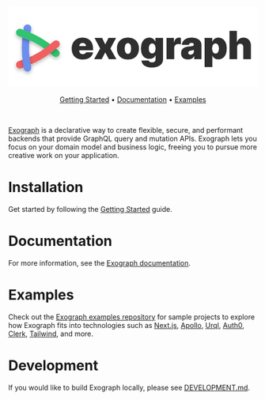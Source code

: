 <a href="https://exograph.dev">
  <p align="center">
    <picture width=80%>
      <source media="(prefers-color-scheme: dark)" srcset="logo-dark.png">
      <source media="(prefers-color-scheme: light)" srcset="logo-light.png">
      <img alt="Exograph" src="logo-light.svg">
    </picture>
  </p>
</a>

<p align="center">
  <a href="https://exograph.dev/docs/getting-started">Getting Started</a> •
  <a href="https://exograph.dev/docs">Documentation</a> •
  <a href="https://github.com/exograph/examples">Examples</a>
</p>

<br/>

[Exograph](https://exograph.dev) is a declarative way to create flexible, secure, and performant backends that provide GraphQL query and mutation APIs. Exograph lets you focus on your domain model and business logic, freeing you to pursue more creative work on your application.

# Installation

Get started by following the [Getting Started](https://exograph.dev/docs/getting-started) guide.

# Documentation

For more information, see the [Exograph documentation](https://exograph.dev/docs).

# Examples

Check out the [Exograph examples repository](https://github.com/exograph/examples) for sample projects to explore how Exograph fits into technologies such as [Next.js](https://nextjs.org/), [Apollo](https://www.apollographql.com/docs/react/), [Urql](https://formidable.com/open-source/urql/), [Auth0](https://auth0.com), [Clerk](https://clerk.com), [Tailwind](https://tailwindcss.com/), and more.

# Development

If you would like to build Exograph locally, please see [DEVELOPMENT.md](DEVELOPMENT.md).
